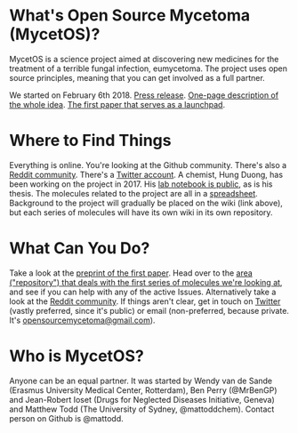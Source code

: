 # What's Open Source Mycetoma (MycetOS)?
MycetOS is a science project aimed at discovering new medicines for the treatment of a terrible fungal infection, eumycetoma.
The project uses open source principles, meaning that you can get involved as a full partner.

We started on February 6th 2018. [Press release](https://github.com/OpenSourceMycetoma/Talks-Meetings-Publicity/blob/master/Press%20Release/MycetOS%20news%20release_5Feb2018_FINAL.docx). [One-page description of the whole idea](https://github.com/OpenSourceMycetoma/Talks-Meetings-Publicity/blob/master/One-Page%20MycetOS%20Explainer/MycetOS%20-%20Open%20Source%20Mycetoma%20v2.pdf). [The first paper that serves as a launchpad](https://www.biorxiv.org/content/early/2018/02/02/258905).

# Where to Find Things
Everything is online. You're looking at the Github community.
There's also a [Reddit community](https://www.reddit.com/r/OpenSourceMycetoma).
There's a [Twitter account](https://twitter.com/MycetOS).
A chemist, Hung Duong, has been working on the project in 2017. His [lab notebook is public](http://tinyurl.com/MyOS-HungELN), as is his thesis.
The molecules related to the project are all in a [spreadsheet](http://tinyurl.com/MycetomaMols).
Background to the project will gradually be placed on the wiki (link above), but each series of molecules will have its own wiki in its own repository.

# What Can You Do?
Take a look at the [preprint of the first paper](https://www.biorxiv.org/content/early/2018/02/02/258905). Head over to the [area ("repository") that deals with the first series of molecules we're looking at](https://github.com/OpenSourceMycetoma/Series-1-Fenarimols), and see if you can help with any of the active Issues.
Alternatively take a look at the [Reddit community](https://www.reddit.com/r/OpenSourceMycetoma).
If things aren't clear, get in touch on [Twitter](https://twitter.com/MycetOS) (vastly preferred, since it's public) or email (non-preferred, because private. It's opensourcemycetoma@gmail.com).

# Who is MycetOS?
Anyone can be an equal partner. It was started by Wendy van de Sande (Erasmus University Medical Center, Rotterdam), Ben Perry (@MrBenGP) and Jean-Robert Ioset (Drugs for Neglected Diseases Initiative, Geneva) and Matthew Todd (The University of Sydney, @mattoddchem). Contact person on Github is @mattodd.
